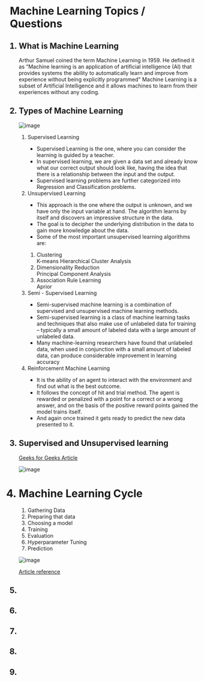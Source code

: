 <html><body>

<h1> Machine Learning Topics / Questions </h1>
<ol>
  <h2><li> What is Machine Learning </li></h2>
 Arthur Samuel coined the term Machine Learning in 1959. He defined it as “Machine learning is an application of artificial intelligence
(AI) that provides systems the ability to automatically learn
and improve from experience without being explicitly
programmed"
  Machine Learning is a subset of Artificial Intelligence and it allows machines to learn from their experiences without any coding.
  <h2><li> Types of Machine Learning</li></h2>
  
  ![image](https://user-images.githubusercontent.com/47108982/124706875-97dbbe00-df15-11eb-9698-a243c467e62c.png)
  <ol>
      <li> Supervised Learning </li>
      <ul><li>Supervised Learning is the one, where you can consider the learning is guided by a teacher.</li>
          <li>In supervised learning, we are given a data set and already know what our correct output should look like, having the idea that there is a relationship between the               input and the output.</li>
          <li>Supervised learning problems are further categorized into Regression and Classification problems.</li></ul>
     <li> Unsupervised Learning </li>
      <ul> <li>This approach is the one where the output is unknown, and we have only the input variable at hand. The algorithm learns by itself and discovers an impressive                     structure in the data.</li> 
          <li>The goal is to decipher the underlying distribution in the data to gain more knowledge about the data. </li>
          <li>Some of the most important unsupervised learning algorithms are:</li></ul>
          <ol><li> Clustering </li>
                    K-means
                    Hierarchical Cluster Analysis
           <li>Dimensionality Reduction</li>
                    Principal Component Analysis
          <li>Association Rule Learning</li>
                    Aprior
          </ol>
    <li> Semi - Supervised Learning </li>
       <ul><li>Semi-supervised machine learning is a combination of supervised and unsupervised machine learning methods.</li>
           <li>Semi-supervised learning is a class of machine learning tasks and techniques that also make use of unlabeled data for training – typically a small amount of                      labeled data with a large amount of unlabeled data.</li>
         <li>Many machine-learning researchers have found that unlabeled data, when used in conjunction with a small amount of labeled data, can produce considerable improvement              in learning accuracy</li></ul>
    <li>Reinforcement Machine Learning</li>
       <ul><li>It is the ability of an agent to interact with the environment and find out what is the best outcome.</li>
           <li>It follows the concept of hit and trial method. The agent is rewarded or penalized with a point for a correct or a wrong answer, and on the basis of the positive                reward points gained the model trains itself.</li>
         <li>And again once trained it gets ready to predict the new data presented to it.</li></ul>   
  </ol>
  
  
  <h2><li> Supervised and Unsupervised learning</li></h2>
  
  [Geeks for Geeks Article](https://www.geeksforgeeks.org/supervised-unsupervised-learning/)
  
  ![image](https://user-images.githubusercontent.com/47108982/124706713-606d1180-df15-11eb-828c-a0570b641e51.png)


  <h1><li>Machine Learning Cycle</li></h1>
<ol start='1'>
  <li>Gathering Data</li>
  <li>Preparing that data</li>
  <li>Choosing a model</li>
  <li>Training</li>
  <li>Evaluation</li>
  <li>Hyperparameter Tuning</li>
  <li>Prediction</li>
</ol>

![image](https://user-images.githubusercontent.com/47108982/124705493-5ea24e80-df13-11eb-8071-cde23fa19299.png)

[Article reference](https://www.mygreatlearning.com/blog/what-is-machine-learning/)

 
  
  
  
  <h2><li> </li></h2>
  <h2><li> </li></h2>
  <h2><li> </li></h2>
  <h2><li> </li></h2>
  <h2><li> </li></h2>
  </ol>
  
  
  </body>
  </html>
